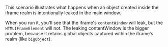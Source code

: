 This scenario illustrates what happens when an object created inside the iframe realm is intentionally leaked in the main window.

When you run it, you'll see that the iframe's `contentWindow` will leak, but the `HTMLIFrameElement` will not. The leaking contentWindow is the bigger problem, because it retains global objects captured within the iframe's realm (like `bigObject`).
